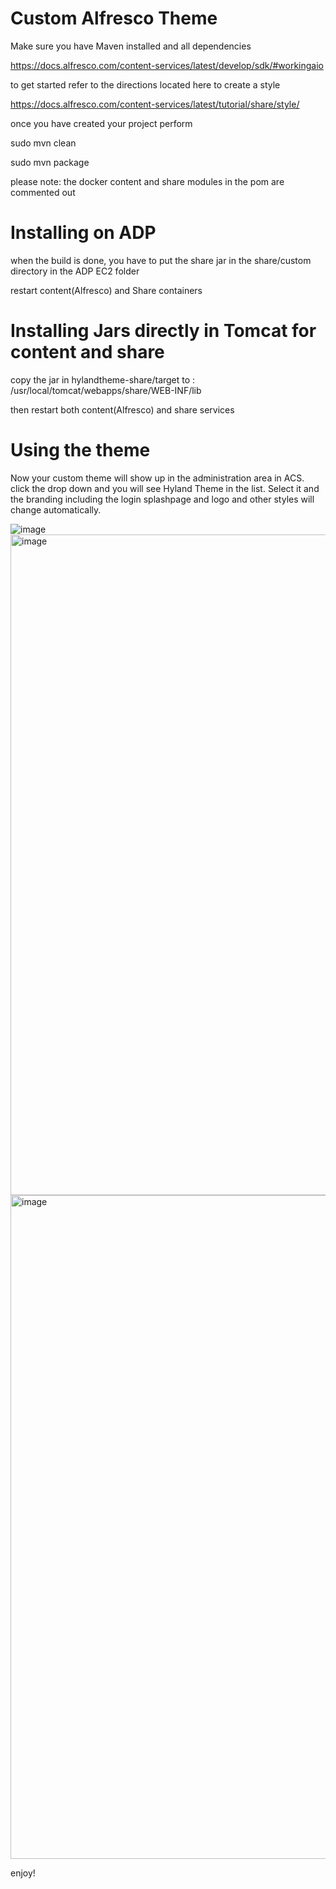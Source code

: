# Custom Alfresco Theme

Make sure you have Maven installed and all dependencies

https://docs.alfresco.com/content-services/latest/develop/sdk/#workingaio

to get started refer to the directions located here to create a style

https://docs.alfresco.com/content-services/latest/tutorial/share/style/

once you have created your project perform

sudo mvn clean

sudo mvn package

please note: the docker content and share modules in the pom are commented out

# Installing on ADP

when the build is done, you have to put the share jar in the share/custom directory in the ADP EC2 folder

restart content(Alfresco) and Share containers

# Installing Jars directly in Tomcat for content and share

copy the jar in hylandtheme-share/target to : /usr/local/tomcat/webapps/share/WEB-INF/lib

then restart both content(Alfresco) and share services

# Using the theme

Now your custom theme will show up in the administration area in ACS. click the drop down and you will see Hyland Theme in the list. Select it and the branding including the login splashpage and logo and other styles will change automatically.

![image](https://github.com/user-attachments/assets/d3a1d8ff-43cc-4dce-a2c4-6be25fbe43fe)
<img width="1057" alt="image" src="https://github.com/user-attachments/assets/e9542d8b-097e-4b92-8369-adfbffe1bde0" />
<img width="1062" alt="image" src="https://github.com/user-attachments/assets/69a01968-298f-44d2-a5ca-ff8306abda9e" />

enjoy!
